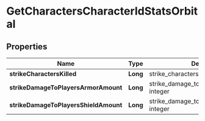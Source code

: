 
# GetCharactersCharacterIdStatsOrbital

## Properties
Name | Type | Description | Notes
------------ | ------------- | ------------- | -------------
**strikeCharactersKilled** | **Long** | strike_characters_killed integer |  [optional]
**strikeDamageToPlayersArmorAmount** | **Long** | strike_damage_to_players_armor_amount integer |  [optional]
**strikeDamageToPlayersShieldAmount** | **Long** | strike_damage_to_players_shield_amount integer |  [optional]




